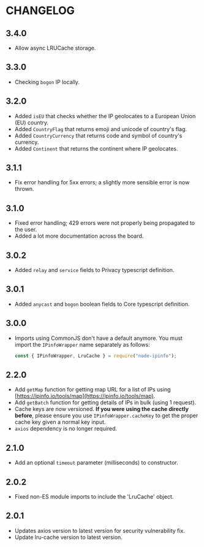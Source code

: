 # CHANGELOG

## 3.4.0

- Allow async LRUCache storage.

## 3.3.0

- Checking `bogon` IP locally.

## 3.2.0

- Added `isEU` that checks whether the IP geolocates to a European Union (EU) country.
- Added `CountryFlag` that returns emoji and unicode of country's flag.
- Added `CountryCurrency` that returns code and symbol of country's currency.
- Added `Continent` that returns the continent where IP geolocates.

## 3.1.1

- Fix error handling for 5xx errors; a slightly more sensible error is now
  thrown.

## 3.1.0

- Fixed error handling; 429 errors were not properly being propagated to the
  user.
- Added a lot more documentation across the board.

## 3.0.2

- Added `relay` and `service` fields to Privacy typescript definition.

## 3.0.1

- Added `anycast` and `bogon` boolean fields to Core typescript definition.

## 3.0.0

- Imports using CommonJS don't have a default anymore. You must import the
  `IPinfoWrapper` name separately as follows:

  ```js
  const { IPinfoWrapper, LruCache } = require("node-ipinfo");
  ```

## 2.2.0

- Add `getMap` function for getting map URL for a list of IPs using
  [https://ipinfo.io/tools/map](https://ipinfo.io/tools/map).
- Add `getBatch` function for getting details of IPs in bulk (using 1 request).
- Cache keys are now versioned. **If you were using the cache directly
  before**, please ensure you use `IPinfoWrapper.cacheKey` to get the proper
  cache key given a normal key input.
- `axios` dependency is no longer required.

## 2.1.0

- Add an optional `timeout` parameter (milliseconds) to constructor.

## 2.0.2

- Fixed non-ES module imports to include the 'LruCache' object.

## 2.0.1

- Updates axios version to latest version for security vulnerability fix.
- Update lru-cache version to latest version.
